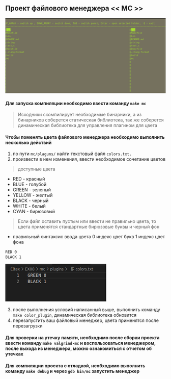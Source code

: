 ## Проект файлового менеджера << MC >> 
![mc](./screen/image.png)

#### Для запуска компиляции необходимо ввести команду  ``` make mc ```
> Исходники скомпилирует необходимые бинарники, а из бинарников соберется статическая библиотека, так же соберется динамическая библиотека для управления плагином для цвета

#### Чтобы поменять цвета файлового менеджера необходимо выполнить несколько действий
1) по пути ``` mc/plaguns/ ``` найти текстовый файл ``` colors.txt. ```
2) произвести в нем изменения, ввести необходимое сочетание цветов
> доступные цвета 
- RED - красный
- BLUE - голубой 
- GREEN - зеленый
- YELLOW - желтый
- BLACK - черный
- WHITE -  белый
- CYAN - бирюзовый
> Если файл оставить пустым или ввести не правильно цвета, то цвета применятся стандартные бирюзовые буквы и черный фон
-  правильный синтаксис ввода цвета 0 индекс цвет букв 1 индекс цвет фона
```
RED 0
BLACK 1
```
![colors.txt](./screen/image%20copy.png)

3) после выполнения условий написанный выше, выполнить команду ``` make color_plugin ```, динамическая библиотека обновится
4) перезапустить ваш файловый менеджер, цвета применятся после перезагрузки

#### Для проверки на утечку памяти, необходимо после сборки проекта ввести команду ``` make valgrind-mc ``` и воспользоваться менеджером, после выхода из менеджера, можно ознакомиться с отчетом об утечках

#### Для компиляции проекта с отладкой, необходимо выполнить команду ``` make debug ``` и через ``` gdb bin/mc ``` запустить менеджер